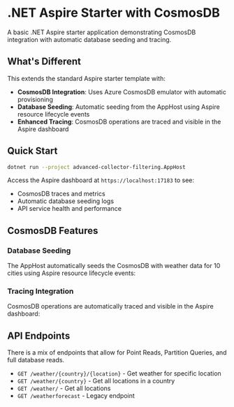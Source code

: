 # .NET Aspire Starter with CosmosDB

A basic .NET Aspire starter application demonstrating CosmosDB integration with automatic database seeding and tracing.

## What's Different

This extends the standard Aspire starter template with:

- **CosmosDB Integration**: Uses Azure CosmosDB emulator with automatic provisioning
- **Database Seeding**: Automatic seeding from the AppHost using Aspire resource lifecycle events
- **Enhanced Tracing**: CosmosDB operations are traced and visible in the Aspire dashboard

## Quick Start

```bash
dotnet run --project advanced-collector-filtering.AppHost
```

Access the Aspire dashboard at `https://localhost:17183` to see:

- CosmosDB traces and metrics
- Automatic database seeding logs
- API service health and performance

## CosmosDB Features

### Database Seeding

The AppHost automatically seeds the CosmosDB with weather data for 10 cities using Aspire resource lifecycle events:

### Tracing Integration

CosmosDB operations are automatically traced and visible in the Aspire dashboard:

## API Endpoints

There is a mix of endpoints that allow for Point Reads, Partition Queries, and full database reads.

- `GET /weather/{country}/{location}` - Get weather for specific location
- `GET /weather/{country}` - Get all locations in a country
- `GET /weather/` - Get all locations
- `GET /weatherforecast` - Legacy endpoint

